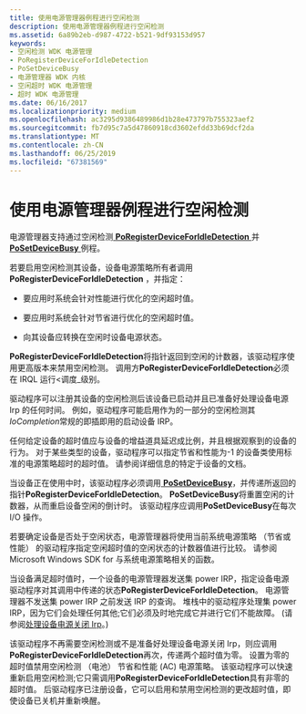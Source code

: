 ```yaml
---
title: 使用电源管理器例程进行空闲检测
description: 使用电源管理器例程进行空闲检测
ms.assetid: 6a89b2eb-d987-4722-b521-9df93153d957
keywords:
- 空闲检测 WDK 电源管理
- PoRegisterDeviceForIdleDetection
- PoSetDeviceBusy
- 电源管理器 WDK 内核
- 空闲超时 WDK 电源管理
- 超时 WDK 电源管理
ms.date: 06/16/2017
ms.localizationpriority: medium
ms.openlocfilehash: ac3295d9386489986d1b28e473797b755323aef2
ms.sourcegitcommit: fb7d95c7a5d47860918cd3602efdd33b69dcf2da
ms.translationtype: MT
ms.contentlocale: zh-CN
ms.lasthandoff: 06/25/2019
ms.locfileid: "67381569"
---
```

# <a name="using-power-manager-routines-for-idle-detection"></a>使用电源管理器例程进行空闲检测





电源管理器支持通过空闲检测[ **PoRegisterDeviceForIdleDetection** ](https://docs.microsoft.com/windows-hardware/drivers/ddi/content/ntifs/nf-ntifs-poregisterdeviceforidledetection)并[ **PoSetDeviceBusy** ](https://docs.microsoft.com/windows-hardware/drivers/kernel/mm-bad-pointer)例程。

若要启用空闲检测其设备，设备电源策略所有者调用**PoRegisterDeviceForIdleDetection** ，并指定：

-   要应用时系统会针对性能进行优化的空闲超时值。

-   要应用时系统会针对节省进行优化的空闲超时值。

-   向其设备应转换在空闲时设备电源状态。

**PoRegisterDeviceForIdleDetection**将指针返回到空闲的计数器，该驱动程序使用更高版本来禁用空闲检测。 调用方**PoRegisterDeviceForIdleDetection**必须在 IRQL 运行&lt;调度\_级别。

驱动程序可以注册其设备的空闲检测后该设备已启动并且已准备好处理设备电源 Irp 的任何时间。 例如，驱动程序可能启用作为的一部分的空闲检测其*IoCompletion*常规的即插即用的启动设备 IRP。

任何给定设备的超时值应与设备的增益道具延迟成比例，并且根据观察到的设备的行为。 对于某些类型的设备，驱动程序可以指定节省和性能为-1 的设备类使用标准的电源策略超时的超时值。 请参阅详细信息的特定于设备的文档。

当设备正在使用中时，该驱动程序必须调用[ **PoSetDeviceBusy**](https://docs.microsoft.com/windows-hardware/drivers/kernel/mm-bad-pointer)，并传递所返回的指针**PoRegisterDeviceForIdleDetection**。 **PoSetDeviceBusy**将重置空闲的计数器，从而重启设备空闲的倒计时。 该驱动程序应调用**PoSetDeviceBusy**在每次 I/O 操作。

若要确定设备是否处于空闲状态，电源管理器将使用当前系统电源策略 （节省或性能） 的驱动程序指定空闲超时值的空闲状态的计数器值进行比较。 请参阅 Microsoft Windows SDK for 与系统电源策略相关的函数。

当设备满足超时值时，一个设备的电源管理器发送集 power IRP，指定设备电源驱动程序对其调用中传递的状态**PoRegisterDeviceForIdleDetection**。 电源管理器不发送集 power IRP 之前发送 IRP 的查询。 堆栈中的驱动程序处理集 power IRP，因为它们会处理任何其他;它们必须及时地完成它并进行它们不能故障。 (请参阅[处理设备电源关闭 Irp](handling-device-power-down-irps.md)。)

该驱动程序不再需要空闲检测或不是准备好处理设备电源关闭 Irp，则应调用**PoRegisterDeviceForIdleDetection**再次，传递两个超时值为零。 设置为零的超时值禁用空闲检测 （电池） 节省和性能 (AC) 电源策略。 该驱动程序可以快速重新启用空闲检测;它只需调用**PoRegisterDeviceForIdleDetection**具有非零的超时值。 后驱动程序已注册设备，它可以启用和禁用空闲检测的更改超时值，即使设备已关机并重新唤醒。

 

 




